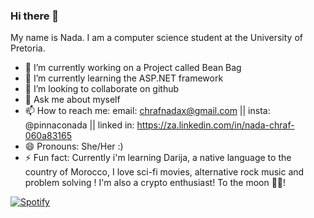 ### Hi there 👋

My name is Nada. I am a computer science student at the University of Pretoria.
<br>
- 🔭 I’m currently working on a Project called Bean Bag
- 🌱 I’m currently learning the ASP.NET framework
- 👯 I’m looking to collaborate on github
- 💬 Ask me about myself
- 📫 How to reach me: email: chrafnadax@gmail.com ||  insta: @pinnaconada || linked in: https://za.linkedin.com/in/nada-chraf-060a83165 
- 😄 Pronouns: She/Her :)
- ⚡ Fun fact: Currently i'm learning Darija, a native language to the country of Morocco, I love sci-fi movies, alternative rock music and problem solving ! I'm also a crypto enthusiast! To the moon 🌚✨!

[![Spotify](https://<vercel-domain>.vercel.app/api/spotify)](https://open.spotify.com/user/<gyfcb0t2jk9vku4yq3sp6whan>)
